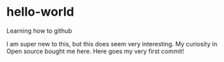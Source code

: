 # hello-world
Learning how to github

I am super new to this, but this does seem very interesting. 
My curiosity in Open source bought me here. Here goes my very first commit!
